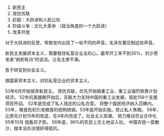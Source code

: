 1. 新民主
2. 效仿苏联
3. 赶超：大跃进和人民公社
4. 阶级斗争：文化大革命 （政治角度的一个大跃进）
5. 改革开放

对于大跃进的反思，导致党内出现了一些不同的声音。毛泽东要压制这些声音。

新民主发展资本主义，需要稳住私营企业主的心。最早开工率不到30%，刘少奇发表“剥削有功”的说法。让毛主席不满。

急于转变到社会主义。

搞国家资本主义，对抗私营企业的资本主义。

53年6月开始放弃新民主。
效仿苏联，优先开始搞重工业，重工业强烈依靠计划经济。
52年抗美援朝开始后，苏联大力支持中国的重工业发展，首批156个支援项目开动。
52年底完成了私人钱庄的公私合营。
将整个国民经济纳入范畴内。
53年，粮食危机引发粮食的统购统销。53年底开始实施。禁止私人售粮。
56年，比原先计划15年的改造，在4年内完成了。社会主义高潮。
努力推动农业合作化
55年10月  炮轰邓子恢。 56年底，96%的农民上交土地证入社。
中国农民一盘散沙，根本没办法很好得抵抗。

